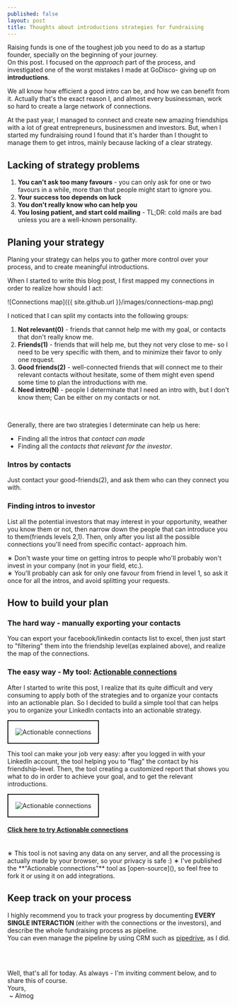 ```yaml
---
published: false
layout: post
title: Thoughts about introductions strategies for fundraising
---
```


Raising funds is one of the toughest job you need to do as a startup founder, specially on the beginning of your journey. <br />
On this post. I focused on the _approach_ part of the process, and investigated one of the worst mistakes I made at
GoDisco- giving up on **introductions**.

We all know how efficient a good intro can be, and how we can benefit from it. Actually that's the exact reason I,
and almost every businessman, work so hard to create a large network of connections.

At the past year, I managed to connect and create new amazing friendships with a lot of great entrepreneurs, businessmen and investors.
But, when I started my fundraising round I found that it's harder than I thought to manage them to get intros, mainly because lacking
of a clear strategy.

## Lacking of strategy problems

1. **You can't ask too many favours** - you can only ask for one or two favours in a while, more than that people might start
to ignore you.
2. **Your success too depends on luck**
3. **You don't really know who can help you**
4. **You losing patient, and start cold mailing** - TL;DR: cold mails are bad unless you are a well-known personality.

## Planing your strategy
Planing your strategy can helps you to gather more control over your process, and to create meaningful introductions.

When I started to write this blog post, I first mapped my connections in order to realize how should I act:

![Connections map]({{ site.github.url }}/images/connections-map.png)

I noticed that I can split my contacts into the following groups:

1. **Not relevant(0)** - friends that cannot help me with my goal, or contacts that don't really know me.
2. **Friends(1)** - friends that will help me, but they not very close to me- so I need to be very specific with them,
and to minimize their favor to only one request.
3. **Good friends(2)** - well-connected friends that will connect me to their relevant contacts without hesitate,
some of them might even spend some time to plan the introductions with me.
4. **Need intro(N)** - people I determinate that I need an intro with, but I don't know them; Can be either on my contacts or not.

<br />

Generally, there are two strategies I determinate can help us here:

- Finding all the intros that _contact can made_
- Finding all the _contacts that relevant for the investor_.

### Intros by contacts
Just contact your good-friends(2), and ask them who can they connect you with.
### Finding intros to investor
List all the potential investors that may interest in your opportunity,  weather you know them or not, then narrow down the people
that can introduce you to them(friends levels 2,1).
Then, only after you list all the possible connections you'll need from specific contact- approach him.

&lowast; Don't waste your time on getting intros to people who'll probably won't invest in your company (not in your field, etc.). <br />
&lowast; You'll probably can ask for only one favour from friend in level 1, so ask it once for all the intros, and avoid splitting
   your requests.

## How to build your plan

### The hard way - manually exporting your contacts 
You can export your facebook/linkedin contacts list to excel, then just start to "filtering" them into the friendship
level(as explained above), and realize the map of the connections.

### The easy way -  My tool: [Actionable connections](http://actionable-connections.chiefangel.com)
After I started to write this post, I realize that its quite difficult and very consuming to apply both of the strategies
and to organize your contacts into an actionable plan. So I decided to build a simple tool that can helps you to organize
your LinkedIn contacts into an actionable strategy.

<img src="{{site.github.url}}/images/actionable-connections-connection.png"
   alt="Actionable connections" style="border:2px solid;padding: 1rem;" />

This tool can make your job very easy: after you logged in with your LinkedIn account, the tool helping you to "flag" the
contact by his friendship-level. Then, the tool creating a customized report that shows you what to do in order to achieve
your goal, and to get the relevant introductions.

<img src="{{site.github.url}}/images/actionable-connections-report.png"
   alt="Actionable connections" style="border:2px solid;padding: 1rem;" />

#### [Click here to try Actionable connections](http://actionable-connections.chiefangel.com)
<br />
&lowast; This tool is not saving any data on any server, and all the processing is actually made by your browser, so your privacy is safe :)
&lowast; I've published the **"Actionable connections"** tool as [open-source](), so feel free to fork it or using it on add integrations. <br />

## Keep track on your process
I highly recommend you to track your progress by documenting **EVERY SINGLE INTERACTION** (either with the connections
or the investors),  and describe the whole fundraising process as pipeline.<br />
You can even manage the pipeline by using CRM such as [pipedrive](http://bit.ly/1dB0m4z), as I did.

<br />
<br />

Well, that's all for today. As always - I'm inviting comment below, and to share this of course.<br />
Yours, <br />
&nbsp;~ Almog
